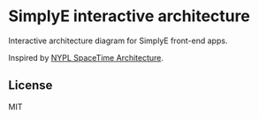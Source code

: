 # SimplyE interactive architecture

Interactive architecture diagram for SimplyE front-end apps.

Inspired by [NYPL SpaceTime Architecture](https://github.com/nypl-spacetime/architecture).

## License

MIT

